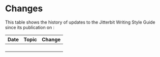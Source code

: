 # Changes
This table shows the history of updates to the Jitterbit Writing Style Guide since its publication on <PUBLICATION DATE>:

| Date | Topic | Change |
|------|-------|--------|
|      |       |        |
|      |       |        |
|      |       |        |
|      |       |        |